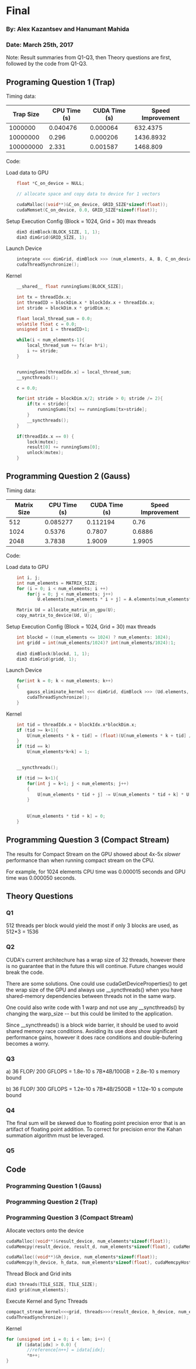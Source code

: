 ﻿# Final
### By: Alex Kazantsev and Hanumant Mahida
### Date: March 25th, 2017

Note: Result summaries from Q1-Q3, then Theory questions are first, followed by the code from Q1-Q3.


## Programing Question 1 (Trap)
Timing data:

| Trap Size | CPU Time (s)  | CUDA Time (s) | Speed Improvement | 
|-------------|-----------------|-----------|----------------------|
| 1000000 | 0.040476 | 0.000064 | 632.4375 |
| 10000000 | 0.296 | 0.000206 | 1436.8932 |
| 100000000 | 2.331 | 0.001587 | 1468.809 |

Code:

Load data to GPU

```C
	float *C_on_device = NULL;

	// allocate space and copy data to device for 1 vectors

	cudaMalloc((void**)&C_on_device, GRID_SIZE*sizeof(float));
	cudaMemset(C_on_device, 0.0, GRID_SIZE*sizeof(float));

```

Setup Execution Config (Block = 1024, Grid = 30) max threads
```C
	dim3 dimBlock(BLOCK_SIZE, 1, 1);
	dim3 dimGrid(GRID_SIZE, 1);

```

Launch Device
```C
	integrate <<< dimGrid, dimBlock >>> (num_elements, A, B, C_on_device, mutex);
	cudaThreadSynchronize();

```
Kernel 
```C
	__shared__ float runningSums[BLOCK_SIZE];

	int tx = threadIdx.x;
	int threadID = blockDim.x * blockIdx.x + threadIdx.x;
	int stride = blockDim.x * gridDim.x;

	float local_thread_sum = 0.0;
	volatile float c = 0.0;
	unsigned int i = threadID+1;

	while(i < num_elements-1){
		local_thread_sum += fx(a+ h*i);
		i += stride;
	}


	runningSums[threadIdx.x] = local_thread_sum;
	__syncthreads();

	c = 0.0;

	for(int stride = blockDim.x/2; stride > 0; stride /= 2){
		if(tx < stride){
			runningSums[tx] += runningSums[tx+stride];
		}
		__syncthreads();
	}

	if(threadIdx.x == 0) {
		lock(mutex);
		result[0] += runningSums[0];
		unlock(mutex);
	}
```


## Programming Question 2 (Gauss)

Timing data:

| Matrix Size | CPU Time (s)  | CUDA Time (s) | Speed Improvement | 
|-------------|-----------------|-----------|----------------------|
| 512 | 0.085277 | 0.112194 | 0.76 |
| 1024 | 0.5376 | 0.7807 | 0.6886 |
| 2048 | 3.7838 | 1.9009 | 1.9905 |

Code:

Load data to GPU

```C
	int i, j;
	int num_elements = MATRIX_SIZE;
	for (i = 0; i < num_elements; i ++)
		for(j = 0; j < num_elements; j++)
			U.elements[num_elements * i + j] = A.elements[num_elements*i + j];

	Matrix Ud = allocate_matrix_on_gpu(U);
	copy_matrix_to_device(Ud, U);

```

Setup Execution Config (Block = 1024, Grid = 30) max threads
```C
	int blockd = ((num_elements <= 1024) ? num_elements: 1024);
	int gridd = int(num_elements/1024)? int(num_elements/1024):1;
	
	dim3 dimBlock(blockd, 1, 1);
	dim3 dimGrid(gridd, 1);

```

Launch Device
```C
	for(int k = 0; k < num_elements; k++)
	{
		gauss_eliminate_kernel <<< dimGrid, dimBlock >>> (Ud.elements, k, num_elements);
		cudaThreadSynchronize();
	}
```

Kernel 
```C
	int tid = threadIdx.x + blockIdx.x*blockDim.x;
	if (tid >= k+1){
		U[num_elements * k + tid] = (float)(U[num_elements * k + tid] / U[num_elements * k + k]);
	}
	if (tid == k)
		U[num_elements*k+k] = 1;


	__syncthreads();

	if (tid >= k+1){
		for(int j = k+1; j < num_elements; j++)
		{
			U[num_elements * tid + j] -= U[num_elements * tid + k] * U[num_elements * k + j]; 
		}
	
		
		U[num_elements * tid + k] = 0;
	}

```

## Programming Question 3 (Compact Stream)

The results for Compact Stream on the GPU showed about 4x-5x *slower* performance than when running compact stream on the CPU. 

For example, for 1024 elements CPU time was 0.000015 seconds and GPU time was 0.000050 seconds.


## Theory Questions 

### Q1
 512 threads per block would yield the most if only 3 blocks are used, as 512*3 = 1536





### Q2
CUDA's current architechure has a wrap size of 32 threads, however there is no guarantee that in the future this will continue. Future changes would break the code. 

There are some solutions. One could use cudaGetDeviceProperties() to get the wrap size of the GPU and always use __syncthreads() when you have shared-memory dependencies between threads not in the same warp. 

One could also write code with 1 warp and not use any __syncthreads() by changing the warp_size -- but this could be limited to the application. 

Since __syncthreads() is a block wide barrier, it should be used to avoid shared memory race conditions. Avoiding its use does show significant performance gains, however it does race conditions and double-bufering becomes a worry.








### Q3

a) 
36 FLOP/ 200 GFLOPS = 1.8e-10 s
7B*4B/100GB = 2.8e-10 s
memory bound

b)
36 FLOP/ 300 GFLOPS = 1.2e-10 s
7B*4B/250GB = 1.12e-10 s
compute bound


### Q4

The final sum will be skewed due to floating point precision error that is an artifact of floating point addition. To correct for precision error the Kahan summation algorithm must be leveraged.





### Q5








## Code

### Programming Question 1 (Gauss)



### Programming Question 2 (Trap)



### Programming Question 3 (Compact Stream)
Allocate vectors onto the device
```C
cudaMalloc((void**)&result_device, num_elements*sizeof(float));
cudaMemcpy(result_device, result_d, num_elements*sizeof(float), cudaMemcpyHostToDevice);

cudaMalloc((void**)&h_device, num_elements*sizeof(float));
cudaMemcpy(h_device, h_data, num_elements*sizeof(float), cudaMemcpyHostToDevice);
```

Thread Block and Grid inits
```C
dim3 threads(TILE_SIZE, TILE_SIZE);
dim3 grid(num_elements);
```

Execute Kernel and Sync Threads
```C
compact_stream_kernel<<<grid, threads>>>(result_device, h_device, num_elements, n);
cudaThreadSynchronize();
```
Kernel
```C
for (unsigned int i = 0; i < len; i++) {
    if (idata[idx] > 0.0) {
        //reference[n++] = idata[idx];
        *n++;
}
```
